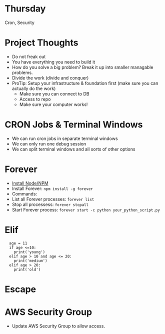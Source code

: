 # Thursday
Cron, Security

# Project Thoughts
- Do not freak out
- You have everything you need to build it
- How do you solve a big problem?  Break it up into smaller managable problems.
- Divide the work (divide and conquer)
- ProTip: Setup your infrastructure & foundation first (make sure you can actually do the work)
  - Make sure you can connect to DB
  - Access to repo
  - Make sure your computer works!

# CRON Jobs & Terminal Windows
- We can run cron jobs in separate terminal windows
- We can only run one debug session
- We can split terminal windows and all sorts of other options

# Forever 
- [Install Node/NPM](https://nodejs.org/en/download/)
- Install Forever: `npm install -g forever`
- Commands: 
 - List all Forever processes: `forever list`
 - Stop all processess: `forever stopall`
 - Start Forever process: `forever start -c python your_python_script.py`

# Elif
```
  age = 11
  if age <=10:
    print('young')
  elif age > 10 and age <= 20:
    print('medium')
  elif age > 20:
    print('old')
```

# Escape



# AWS Security Group
- Update AWS Security Group to allow access.
